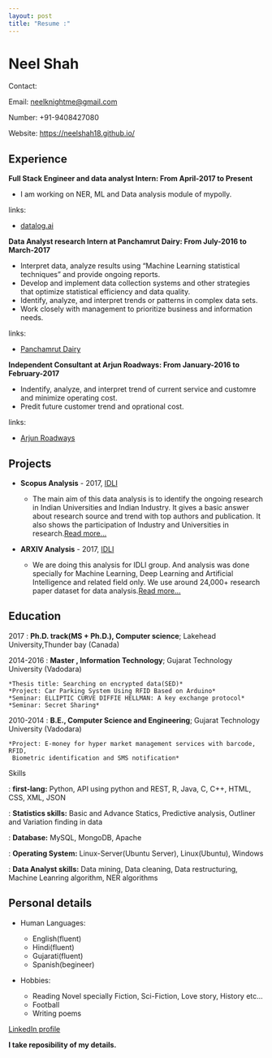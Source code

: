 ```yaml
---
layout: post
title: "Resume :"
---
```


Neel Shah 
=========

Contact:

Email: neelknightme@gmail.com

Number: +91-9408427080

Website: https://neelshah18.github.io/

Experience
----------

**Full Stack Engineer and data analyst Intern: From April-2017 to Present**

* I am working on NER, ML and Data analysis module of mypolly.

links:

* [datalog.ai](http://www.datalog.ai/)

**Data Analyst research Intern at Panchamrut Dairy: From July-2016 to March-2017**

* Interpret data, analyze results using “Machine Learning statistical techniques” and
  provide ongoing reports.
* Develop and implement data collection systems and other strategies that optimize
  statistical efficiency and data quality.
* Identify, analyze, and interpret trends or patterns in complex data sets.
* Work closely with management to prioritize business and information needs.

links:

* [Panchamrut Dairy](http://panchamrutdairy.org/)

**Independent Consultant at Arjun Roadways: From January-2016 to February-2017**

* Indentify, analyze, and interpret trend of current service and customre and
  minimize operating cost.
* Predit future customer trend and oprational cost.

links:

* [Arjun Roadways](http://arjunroadways.com/)

Projects
--------

* **Scopus Analysis** - 2017, [IDLI](http://idli.group/team.html)
  
     * The main aim of this data analysis is to identify the ongoing research in Indian Universities and Indian Industry. It gives a basic answer about research source and trend with top authors and publication. It also shows the participation of Industry and Universities in research.[Read more...](https://neelshah18.github.io/Scopus-analysis.html) 


* **ARXIV Analysis** - 2017, [IDLI](http://idli.group/team.html)
  
     * We are doing this analysis for IDLI group. And analysis was done specially for Machine Learning, Deep Learning and Artificial Intelligence and related field only. We use around 24,000+ research paper dataset for data analysis.[Read more...](https://github.com/NeelShah18/Arxiv_Data_analysis/blob/master/Data_Analysis_of_arxiv_for_python3.x_v1.0.ipynb) 


Education
---------

2017
:   **Ph.D. track(MS + Ph.D.), Computer science**; Lakehead University,Thunder bay (Canada)


2014-2016 
:   **Master , Information Technology**; Gujarat Technology University (Vadodara)

    *Thesis title: Searching on encrypted data(SED)*
    *Project: Car Parking System Using RFID Based on Arduino*
    *Seminar: ELLIPTIC CURVE DIFFIE HELLMAN: A key exchange protocol*
    *Seminar: Secret Sharing*

2010-2014
:   **B.E., Computer Science and Engineering**; Gujarat Technology University
    (Vadodara)

    *Project: E-money for hyper market management services with barcode, RFID, 
     Biometric identification and SMS notification*

Skills

:   **first-lang:** Python, API using python and REST, R, Java, C, C++, HTML, CSS, XML, JSON

:   **Statistics skills:** Basic and Advance Statics, Predictive analysis, Outliner and Variation finding in data

:   **Database:** MySQL, MongoDB, Apache

:   **Operating System:** Linux-Server(Ubuntu Server), Linux(Ubuntu), Windows

:   **Data Analyst skills:** Data mining, Data cleaning, Data restructuring, Machine Leanring algorithm, NER algorithms

[ref]: https://github.com/NeelShah18

Personal details
----------------

* Human Languages:

     * English(fluent)
     * Hindi(fluent)
     * Gujarati(fluent)
     * Spanish(begineer)

* Hobbies:
  
     * Reading Novel specially Fiction, Sci-Fiction, Love story, History etc...
     * Football
     * Writing poems

[LinkedIn profile](https://www.linkedin.com/in/neel-shah-7b5495104/)

**I take reposibility of my details.**
